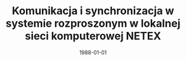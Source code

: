 ---
# Documentation: https://wowchemy.com/docs/managing-content/

title: Komunikacja i synchronizacja w systemie rozproszonym w lokalnej sieci komputerowej
  NETEX
subtitle: ''
summary: ''
authors:
- Leszek Borzemski
- Tadeusz Kobylański
- sas
tags: []
categories: []
date: '1988-01-01'
lastmod: 2022-10-07T05:44:28Z
featured: false
draft: false

# Featured image
# To use, add an image named `featured.jpg/png` to your page's folder.
# Focal points: Smart, Center, TopLeft, Top, TopRight, Left, Right, BottomLeft, Bottom, BottomRight.
image:
  caption: ''
  focal_point: ''
  preview_only: false

# Projects (optional).
#   Associate this post with one or more of your projects.
#   Simply enter your project's folder or file name without extension.
#   E.g. `projects = ["internal-project"]` references `content/project/deep-learning/index.md`.
#   Otherwise, set `projects = []`.
projects: []
publishDate: '2022-10-07T05:44:27.387577Z'
publication_types:
- '6'
abstract: ''
publication: '*Techniki i metody rozproszonego przetwarzania danych. Cz. 3. Pr. zbior.
  pod red. Mieczysława Bazewicza.*'
---